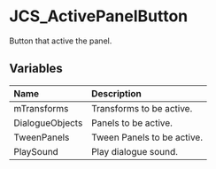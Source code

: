 # JCS_ActivePanelButton

Button that active the panel.

## Variables

| Name            | Description                |
|:----------------|:---------------------------|
| mTransforms     | Transforms to be active.   |
| DialogueObjects | Panels to be active.       |
| TweenPanels     | Tween Panels to be active. |
| PlaySound       | Play dialogue sound.       |
